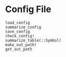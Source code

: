 # Config File

```@docs
load_config
summarize_config
save_config
check_config!
summarize_table(::Symbol)
make_out_path!
get_out_path
```